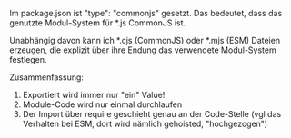 Im package.json ist "type": "commonjs" gesetzt.
Das bedeutet, dass das genutzte Modul-System für *.js
CommonJS ist.

Unabhängig davon kann ich *.cjs (CommonJS) oder *.mjs (ESM)
Dateien erzeugen, die explizit über ihre Endung das verwendete
Modul-System festlegen.

Zusammenfassung:
1. Exportiert wird immer nur "ein" Value!
2. Module-Code wird nur einmal durchlaufen
3. Der Import über require geschieht genau an der Code-Stelle (vgl das Verhalten bei ESM,
dort wird nämlich gehoisted, "hochgezogen")
